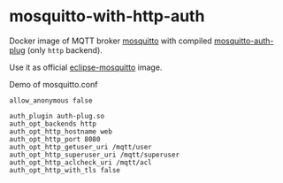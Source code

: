 # mosquitto-with-http-auth

Docker image of MQTT broker [mosquitto](https://mosquitto.org/) with compiled [mosquitto-auth-plug](https://github.com/jpmens/mosquitto-auth-plug) (only `http` backend).

Use it as official [eclipse-mosquitto](https://hub.docker.com/r/library/eclipse-mosquitto/) image.

Demo of mosquitto.conf

```
allow_anonymous false

auth_plugin auth-plug.so
auth_opt_backends http
auth_opt_http_hostname web
auth_opt_http_port 8080
auth_opt_http_getuser_uri /mqtt/user
auth_opt_http_superuser_uri /mqtt/superuser
auth_opt_http_aclcheck_uri /mqtt/acl
auth_opt_http_with_tls false
```
